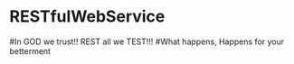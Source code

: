 # RESTfulWebService

#In GOD we trust!! REST all we TEST!!!
#What happens, Happens for your betterment
